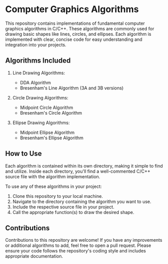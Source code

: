 # Computer Graphics Algorithms

This repository contains implementations of fundamental computer graphics algorithms in C/C++. 
These algorithms are commonly used for drawing basic shapes like lines, circles, and ellipses. Each algorithm is implemented with clear, concise code for easy understanding and integration into your projects.

## Algorithms Included

1. Line Drawing Algorithms:
   - DDA Algorithm
   - Bresenham's Line Algorithm (3A and 3B versions)

2. Circle Drawing Algorithms:
   - Midpoint Circle Algorithm
   - Bresenham's Circle Algorithm

3. Ellipse Drawing Algorithms:
   - Midpoint Ellipse Algorithm
   - Bresenham's Ellipse Algorithm

## How to Use

Each algorithm is contained within its own directory, making it simple to find and utilize. 
Inside each directory, you'll find a well-commented C/C++ source file with the algorithm implementation.

To use any of these algorithms in your project:
1. Clone this repository to your local machine.
2. Navigate to the directory containing the algorithm you want to use.
3. Include the respective source file in your project.
4. Call the appropriate function(s) to draw the desired shape.

## Contributions

Contributions to this repository are welcome! If you have any improvements or additional algorithms to add, feel free to open a pull request. 
Please ensure your code follows the repository's coding style and includes appropriate documentation.


